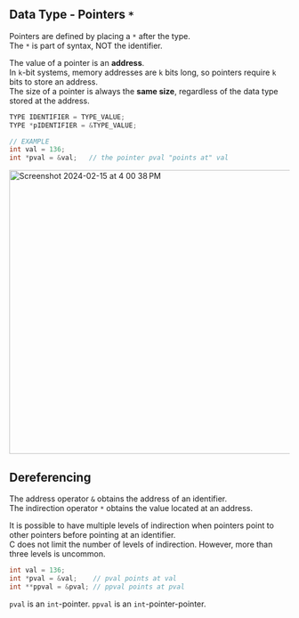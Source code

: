 ## Data Type - Pointers `*`
Pointers are defined by placing a `*` after the type. <br>
The `*` is part of syntax, NOT the identifier. <br>

The value of a pointer is an **address**. <br>
In `k`-bit systems, memory addresses are `k` bits long, so pointers require `k` bits to store an address. <br>
The size of a pointer is always the **same size**, regardless of the data type stored at the address. 

```C
TYPE IDENTIFIER = TYPE_VALUE;
TYPE *pIDENTIFIER = &TYPE_VALUE;

// EXAMPLE
int val = 136;
int *pval = &val;   // the pointer pval "points at" val

```

<img width="510" alt="Screenshot 2024-02-15 at 4 00 38 PM" src="https://github.com/liuandy1207/notes/assets/72530429/c714a243-76c4-4486-bb13-c09f809c250c">

## Dereferencing
The address operator `&` obtains the address of an identifier. <br>
The indirection operator `*` obtains the value located at an address. <br>

It is possible to have multiple levels of indirection when pointers point to other pointers before pointing at an identifier. <br>
C does not limit the number of levels of indirection. However, more than three levels is uncommon. 
```C
int val = 136;
int *pval = &val;    // pval points at val
int **ppval = &pval; // ppval points at pval
```
`pval` is an `int`-pointer. `ppval` is an `int`-pointer-pointer. <br>
